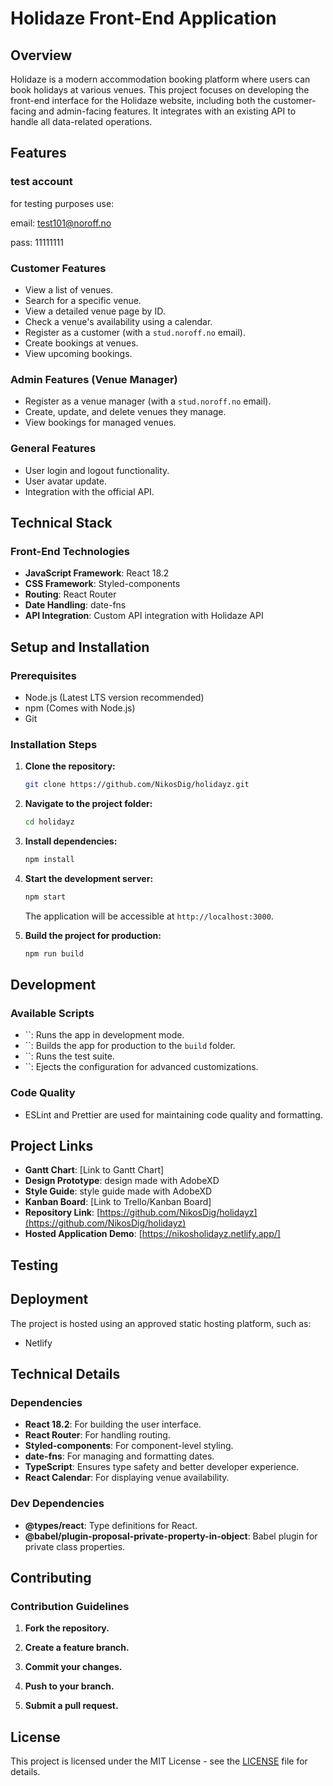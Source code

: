 # Holidaze Front-End Application

## Overview

Holidaze is a modern accommodation booking platform where users can book holidays at various venues. This project focuses on developing the front-end interface for the Holidaze website, including both the customer-facing and admin-facing features. It integrates with an existing API to handle all data-related operations.

## Features

### test account

for testing purposes use:


email: test101@noroff.no


pass: 11111111

### Customer Features

- View a list of venues.
- Search for a specific venue.
- View a detailed venue page by ID.
- Check a venue's availability using a calendar.
- Register as a customer (with a `stud.noroff.no` email).
- Create bookings at venues.
- View upcoming bookings.

### Admin Features (Venue Manager)

- Register as a venue manager (with a `stud.noroff.no` email).
- Create, update, and delete venues they manage.
- View bookings for managed venues.

### General Features

- User login and logout functionality.
- User avatar update.
- Integration with the official API.

## Technical Stack

### Front-End Technologies

- **JavaScript Framework**: React 18.2
- **CSS Framework**: Styled-components
- **Routing**: React Router
- **Date Handling**: date-fns
- **API Integration**: Custom API integration with Holidaze API

## Setup and Installation

### Prerequisites

- Node.js (Latest LTS version recommended)
- npm (Comes with Node.js)
- Git

### Installation Steps

1. **Clone the repository:**

   ```bash
   git clone https://github.com/NikosDig/holidayz.git
   ```

2. **Navigate to the project folder:**

   ```bash
   cd holidayz
   ```

3. **Install dependencies:**

   ```bash
   npm install
   ```

4. **Start the development server:**

   ```bash
   npm start
   ```

   The application will be accessible at `http://localhost:3000`.

5. **Build the project for production:**

   ```bash
   npm run build
   ```

## Development

### Available Scripts

- ``: Runs the app in development mode.
- ``: Builds the app for production to the `build` folder.
- ``: Runs the test suite.
- ``: Ejects the configuration for advanced customizations.

### Code Quality

- ESLint and Prettier are used for maintaining code quality and formatting.

## Project Links

- **Gantt Chart**: [Link to Gantt Chart]
- **Design Prototype**: design made with AdobeXD
- **Style Guide**: style guide made with AdobeXD
- **Kanban Board**: [Link to Trello/Kanban Board]
- **Repository Link**: [https://github.com/NikosDig/holidayz](https://github.com/NikosDig/holidayz)
- **Hosted Application Demo**: [https://nikosholidayz.netlify.app/]

## Testing

<!-- ### API Testing

- Ensure the API is running and accessible.
- Test features like venue listing, booking, and user authentication. -->

<!-- ### UI Testing

- Verify responsiveness of all UI components.
- Ensure all forms function correctly (registration, booking, login). -->

## Deployment

The project is hosted using an approved static hosting platform, such as:

- Netlify

## Technical Details

### Dependencies

- **React 18.2**: For building the user interface.
- **React Router**: For handling routing.
- **Styled-components**: For component-level styling.
- **date-fns**: For managing and formatting dates.
- **TypeScript**: Ensures type safety and better developer experience.
- **React Calendar**: For displaying venue availability.

### Dev Dependencies

- **@types/react**: Type definitions for React.
- **@babel/plugin-proposal-private-property-in-object**: Babel plugin for private class properties.

## Contributing

### Contribution Guidelines

1. **Fork the repository.**

2. **Create a feature branch.**

3. **Commit your changes.**

4. **Push to your branch.**

5. **Submit a pull request.**

## License

This project is licensed under the MIT License - see the [LICENSE](LICENSE) file for details.

